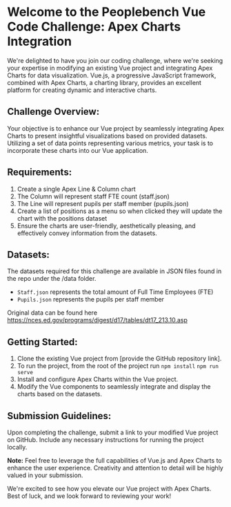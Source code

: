 # Welcome to the Peoplebench Vue Code Challenge: Apex Charts Integration

We're delighted to have you join our coding challenge, where we're seeking your expertise in modifying an existing Vue project and integrating Apex Charts for data visualization. Vue.js, a progressive JavaScript framework, combined with Apex Charts, a charting library, provides an excellent platform for creating dynamic and interactive charts.

## Challenge Overview:

Your objective is to enhance our Vue project by seamlessly integrating Apex Charts to present insightful visualizations based on provided datasets. Utilizing a set of data points representing various metrics, your task is to incorporate these charts into our Vue application.

## Requirements:

1. Create a single Apex Line & Column chart
2. The Column will represent staff FTE count (staff.json)
3. The Line will represent pupils per staff member (pupils.json)
4. Create a list of positions as a menu so when clicked they will update the chart with the positions dataset
5. Ensure the charts are user-friendly, aesthetically pleasing, and effectively convey information from the datasets.

## Datasets:

The datasets required for this challenge are available in JSON files found in the repo under the /data folder.
- `Staff.json` represents the total amount of Full Time Employees (FTE)
- `Pupils.json` represents the pupils per staff member
 
Original data can be found here https://nces.ed.gov/programs/digest/d17/tables/dt17_213.10.asp

## Getting Started:

1. Clone the existing Vue project from [provide the GitHub repository link].
2. To run the project, from the root of the project run `npm install` `npm run serve`
3. Install and configure Apex Charts within the Vue project.
4. Modify the Vue components to seamlessly integrate and display the charts based on the datasets.

## Submission Guidelines:

Upon completing the challenge, submit a link to your modified Vue project on GitHub. Include any necessary instructions for running the project locally.

**Note:** Feel free to leverage the full capabilities of Vue.js and Apex Charts to enhance the user experience. Creativity and attention to detail will be highly valued in your submission.

We're excited to see how you elevate our Vue project with Apex Charts. Best of luck, and we look forward to reviewing your work!
